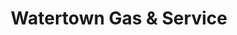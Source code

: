 ---
title: "Watertown Gas & Service"
url: /watertown/watertown-gas-und-service/
shop: Autowerkstatt
---